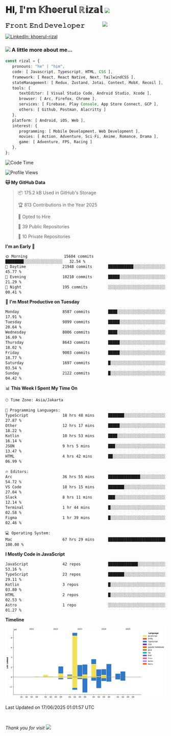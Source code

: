 <h1> 𝐇𝐢, 𝕀'𝕞 𝕂𝕙𝕠𝕖𝕣𝕦𝕝 ℝ𝕚𝕫𝕒𝕝 <img src="https://media.giphy.com/media/mGcNjsfWAjY5AEZNw6/giphy.gif" width="50"></h1>
<img align='right' src="https://media.giphy.com/media/v1.Y2lkPTc5MGI3NjExOWI2ajR2NGJubzBsZHFuaHMwajRrcDNsNXJwOG8yb3F0NjhkNXF4OSZlcD12MV9pbnRlcm5hbF9naWZfYnlfaWQmY3Q9cw/fkZukR450RQ1qnGaq9/giphy.gif" width="200">
<strong style="font-size:20px;">𝙵𝚛𝚘𝚗𝚝 𝙴𝚗𝚍 𝙳𝚎𝚟𝚎𝚕𝚘𝚙𝚎𝚛</strong>
</p></em>

[![LinkedIn: khoerul-rizal](https://img.shields.io/badge/khoerul--rizal-blue?style=flat-square&logo=Linkedin&logoColor=white&link=https://www.linkedin.com/in/khoerul-rizal/)](https://www.linkedin.com/in/khoerul-rizal/)

### <img src="https://media.giphy.com/media/VgCDAzcKvsR6OM0uWg/giphy.gif" width="50"> A little more about me...

```typescript
const rizal = {
   pronouns: "he" | "him",
   code: [ Javascript, Typescript, HTML, CSS ],
   framework: [ React, React Native, Next, TailwindCSS ],
   stateManagement: [ Redux, Zustand, Jotai, Context, MobX, Recoil ],
   tools: {
      textEditor: [ Visual Studio Code, Android Studio, Xcode ],
      browser: [ Arc, Firefox, Chrome ],
      services: [ Firebase, Play Console, App Store Connect, GCP ],
      others: [ Github, Postman, Alacritty ]
   },
   platform: [ Android, iOS, Web ],
   interest: {
      programming: [ Mobile Development, Web Development ],
      movies: [ Action, Adventure, Sci-Fi, Anime, Romance, Drama ],
      game: [ Adventure, FPS, Racing ]
   },
};
```

<!--START_SECTION:waka-->
![Code Time](http://img.shields.io/badge/Code%20Time-3%2C096%20hrs%2059%20mins-blue)

![Profile Views](http://img.shields.io/badge/Profile%20Views-0-blue)

**🐱 My GitHub Data** 

> 📦 175.2 kB Used in GitHub's Storage 
 > 
> 🏆 813 Contributions in the Year 2025
 > 
> 💼 Opted to Hire
 > 
> 📜 39 Public Repositories 
 > 
> 🔑 10 Private Repositories 
 > 
**I'm an Early 🐤** 

```text
🌞 Morning                15604 commits       ████████░░░░░░░░░░░░░░░░░   32.54 % 
🌆 Daytime                21948 commits       ███████████░░░░░░░░░░░░░░   45.77 % 
🌃 Evening                10210 commits       █████░░░░░░░░░░░░░░░░░░░░   21.29 % 
🌙 Night                  195 commits         ░░░░░░░░░░░░░░░░░░░░░░░░░   00.41 % 
```
📅 **I'm Most Productive on Tuesday** 

```text
Monday                   8587 commits        ████░░░░░░░░░░░░░░░░░░░░░   17.91 % 
Tuesday                  9899 commits        █████░░░░░░░░░░░░░░░░░░░░   20.64 % 
Wednesday                8006 commits        ████░░░░░░░░░░░░░░░░░░░░░   16.69 % 
Thursday                 8643 commits        █████░░░░░░░░░░░░░░░░░░░░   18.02 % 
Friday                   9003 commits        █████░░░░░░░░░░░░░░░░░░░░   18.77 % 
Saturday                 1697 commits        █░░░░░░░░░░░░░░░░░░░░░░░░   03.54 % 
Sunday                   2122 commits        █░░░░░░░░░░░░░░░░░░░░░░░░   04.42 % 
```


📊 **This Week I Spent My Time On** 

```text
🕑︎ Time Zone: Asia/Jakarta

💬 Programming Languages: 
TypeScript               18 hrs 48 mins      ███████░░░░░░░░░░░░░░░░░░   27.87 % 
Other                    12 hrs 17 mins      █████░░░░░░░░░░░░░░░░░░░░   18.22 % 
Kotlin                   10 hrs 53 mins      ████░░░░░░░░░░░░░░░░░░░░░   16.14 % 
JSON                     9 hrs 5 mins        ███░░░░░░░░░░░░░░░░░░░░░░   13.47 % 
HTML                     4 hrs 42 mins       ██░░░░░░░░░░░░░░░░░░░░░░░   06.99 % 

🔥 Editors: 
Arc                      36 hrs 55 mins      ██████████████░░░░░░░░░░░   54.72 % 
VS Code                  18 hrs 15 mins      ███████░░░░░░░░░░░░░░░░░░   27.04 % 
Slack                    8 hrs 11 mins       ███░░░░░░░░░░░░░░░░░░░░░░   12.14 % 
Terminal                 1 hr 44 mins        █░░░░░░░░░░░░░░░░░░░░░░░░   02.58 % 
Figma                    1 hr 39 mins        █░░░░░░░░░░░░░░░░░░░░░░░░   02.46 % 

💻 Operating System: 
Mac                      67 hrs 29 mins      █████████████████████████   100.00 % 
```

**I Mostly Code in JavaScript** 

```text
JavaScript               42 repos            █████████████░░░░░░░░░░░░   53.16 % 
TypeScript               23 repos            ███████░░░░░░░░░░░░░░░░░░   29.11 % 
Kotlin                   3 repos             █░░░░░░░░░░░░░░░░░░░░░░░░   03.80 % 
HTML                     2 repos             █░░░░░░░░░░░░░░░░░░░░░░░░   02.53 % 
Astro                    1 repo              ░░░░░░░░░░░░░░░░░░░░░░░░░   01.27 % 
```



**Timeline**

![Lines of Code chart](https://raw.githubusercontent.com/khoerulrizal/khoerulrizal/main/assets/bar_graph.png)


 Last Updated on 17/06/2025 01:01:57 UTC
<!--END_SECTION:waka-->
</details>
<br/>

<em>Thank you for visit</em> <img src="https://media.giphy.com/media/v1.Y2lkPTc5MGI3NjExcHdvNm1qZWtjaGw0ZjdwM3Z3NnY2dHlueTVuODBta2FiY20wM2YybSZlcD12MV9pbnRlcm5hbF9naWZfYnlfaWQmY3Q9cw/tV25tpdKqdFa9x81k2/giphy.gif" width="40">
